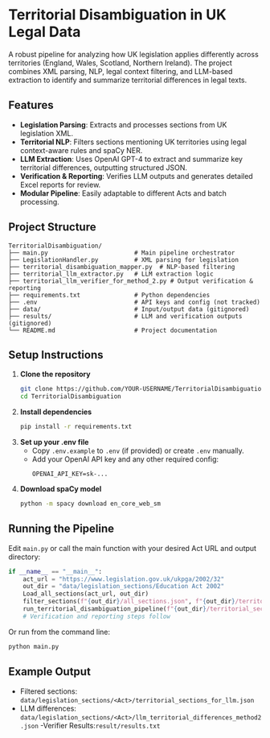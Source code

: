 # Territorial Disambiguation in UK Legal Data

A robust pipeline for analyzing how UK legislation applies differently across territories (England, Wales, Scotland, Northern Ireland). The project combines XML parsing, NLP, legal context filtering, and LLM-based extraction to identify and summarize territorial differences in legal texts.

## Features
- **Legislation Parsing**: Extracts and processes sections from UK legislation XML.
- **Territorial NLP**: Filters sections mentioning UK territories using legal context-aware rules and spaCy NER.
- **LLM Extraction**: Uses OpenAI GPT-4 to extract and summarize key territorial differences, outputting structured JSON.
- **Verification & Reporting**: Verifies LLM outputs and generates detailed Excel reports for review.
- **Modular Pipeline**: Easily adaptable to different Acts and batch processing.

## Project Structure
```
TerritorialDisambiguation/
├── main.py                        # Main pipeline orchestrator
├── LegislationHandler.py          # XML parsing for legislation
├── territorial_disambiguation_mapper.py  # NLP-based filtering
├── territorial_llm_extractor.py   # LLM extraction logic
├── territorial_llm_verifier_for_method_2.py # Output verification & reporting
├── requirements.txt               # Python dependencies
├── .env                           # API keys and config (not tracked)
├── data/                          # Input/output data (gitignored)
├── results/                       # LLM and verification outputs (gitignored)
└── README.md                      # Project documentation
```

## Setup Instructions
1. **Clone the repository**
   ```sh
   git clone https://github.com/YOUR-USERNAME/TerritorialDisambiguation.git
   cd TerritorialDisambiguation
   ```
2. **Install dependencies**
   ```sh
   pip install -r requirements.txt
   ```
3. **Set up your .env file**
   - Copy `.env.example` to `.env` (if provided) or create `.env` manually.
   - Add your OpenAI API key and any other required config:
     ```
     OPENAI_API_KEY=sk-...
     ```
4. **Download spaCy model**
   ```sh
   python -m spacy download en_core_web_sm
   ```

## Running the Pipeline
Edit `main.py` or call the main function with your desired Act URL and output directory:

```python
if __name__ == "__main__":
    act_url = "https://www.legislation.gov.uk/ukpga/2002/32"
    out_dir = "data/legislation_sections/Education Act 2002"
    Load_all_sections(act_url, out_dir)
    filter_sections(f"{out_dir}/all_sections.json", f"{out_dir}/territorial_sections_for_llm.json")
    run_territorial_disambiguation_pipeline(f"{out_dir}/territorial_sections_for_llm.json", f"{out_dir}/llm_territorial_differences_method2.json")
    # Verification and reporting steps follow
```

Or run from the command line:
```sh
python main.py
```

## Example Output
- Filtered sections: `data/legislation_sections/<Act>/territorial_sections_for_llm.json`
- LLM differences: `data/legislation_sections/<Act>/llm_territorial_differences_method2.json`
-Verifier Results:`result/results.txt`

